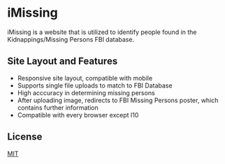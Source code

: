 # iMissing

iMissing is a website that is utilized to identify people found in the Kidnappings/Missing Persons FBI database.

## Site Layout and Features
- Responsive site layout, compatible with mobile
- Supports single file uploads to match to FBI Database
- High acccuracy in determining missing persons
- After uploading image, redirects to FBI Missing Persons poster, which contains further information
- Compatible with every browser except I10

## License
[MIT](https://choosealicense.com/licenses/mit/)
